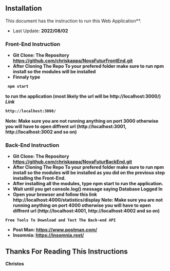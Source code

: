 ## Installation

This document has the instruction to run this Web Application**.


- Last Update: <b>2022/08/02

### Front-End Instruction 
- **Git Clone:** The Repository https://github.com/chriskappa/NovaFuturFrontEnd.git
- After Cloning The Repo To your prefered folder make sure to run **npm install**  so the modules will be installed 
- Finnaly type
```sh
 npm start
```
to run the application (most likely the url will be http://localhost:3000/)
<br>***Link*** 
```sh
http://localhost:3000/
```
**Note:** Make sure you are not running anything on port 3000 otherwise you will have to open diffrent url (http://localhost:3001, http://localhost:3002 and so on)

### Back-End Instruction 
- **Git Clone:** The Repository https://github.com/chriskappa/NovaFuturBackEnd.git
- After Cloning The Repo To your prefered folder make sure to run **npm install**  so the modules will be installed as you did on the previous step installing the Front-End.
- After installing all the modules, type **npm start** to run the application.
- Wait until you get console.log() message saying Database Logged In 
- Open your browser and follow this link http://localhost:4000/statistics/display
**Note:** Make sure you are not running anything on port 4000 otherwise you will have to open diffrent url (http://localhost:4001, http://localhost:4002 and so on)

```
Free Tools To Download and Test The Back-end API
```
- **Post Man:** https://www.postman.com/
- **Insomnia:** https://insomnia.rest/


## Thanks For Reading This Instructions
**Christos**
